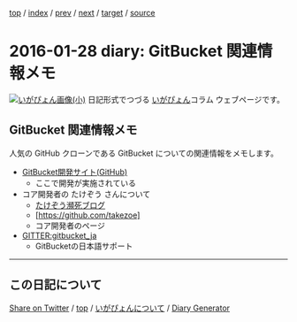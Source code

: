 [top](https://igapyon.github.io/diary/) 
 / [index](https://igapyon.github.io/diary/2016/index.html) 
 / [prev](https://igapyon.github.io/diary/2016/ig160127.html) 
 / [next](https://igapyon.github.io/diary/2016/ig160129.html) 
 / [target](https://igapyon.github.io/diary/2016/ig160128.html) 
 / [source](https://github.com/igapyon/diary/blob/gh-pages/2016/ig160128.html.src.md) 

2016-01-28 diary: GitBucket 関連情報メモ
=====================================================================================================
[![いがぴょん画像(小)](https://igapyon.github.io/diary/images/iga200306s.jpg "いがぴょん")](https://igapyon.github.io/diary/memo/memoigapyon.html) 日記形式でつづる [いがぴょん](https://igapyon.github.io/diary/memo/memoigapyon.html)コラム ウェブページです。

## GitBucket 関連情報メモ

人気の GitHub クローンである GitBucket についての関連情報をメモします。

* [GitBucket開発サイト(GitHub)](https://github.com/gitbucket/gitbucket)
  * ここで開発が実施されている
* コア開発者の たけぞう さんについて
  * [たけぞう瀕死ブログ](http://takezoe.hatenablog.com/)
  * [https://github.com/takezoe]
  * コア開発者のページ
* [GITTER:gitbucket_ja](https://gitter.im/gitbucket/gitbucket_ja)
  * GitBucketの日本語サポート



----------------------------------------------------------------------------------------------------

## この日記について

[Share on Twitter](https://twitter.com/intent/tweet?hashtags=igapyon%2Cdiary%2C%E3%81%84%E3%81%8C%E3%81%B4%E3%82%87%E3%82%93&text=GitBucket+%E9%96%A2%E9%80%A3%E6%83%85%E5%A0%B1%E3%83%A1%E3%83%A2&url=https%3A%2F%2Figapyon.github.io%2Fdiary%2F2016%2Fig160128.html) / [top](../index.html/) / [いがぴょんについて](https://igapyon.github.io/diary/memo/memoigapyon.html) / [Diary Generator](https://github.com/igapyon/igapyonv3)
